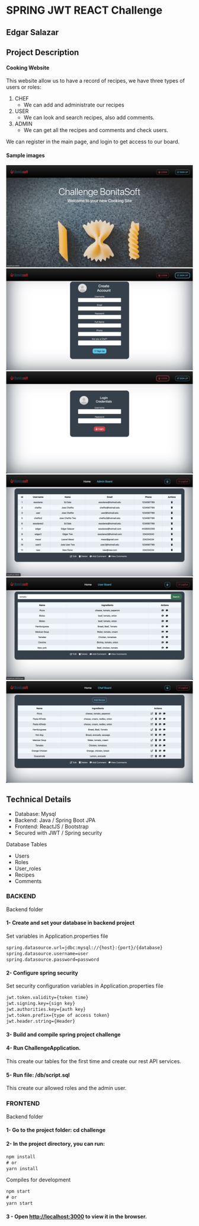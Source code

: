 # SPRING JWT REACT Challenge
##  Edgar Salazar

## Project Description

#### Cooking Website
This website allow us to have a record of recipes, we have three types of users or roles:
1. CHEF
	- We can add and administrate our recipes
2. USER
	- We can look and search recipes, also add comments.
3. ADMIN
	- We can get all the recipes and comments and check users.

We can register in the main page, and login to get access to our board.

#### Sample images

![Alt text](/images/img.jpg?raw=true "Home")
![Alt text](/images/img1.jpg?raw=true "Register")
![Alt text](/images/img2.jpg?raw=true "LogIn")
![Alt text](/images/img3.jpg?raw=true "Admin")
![Alt text](/images/img4.jpg?raw=true "User")
![Alt text](/images/img5.jpg?raw=true "Chef")

## Technical Details
- Database: Mysql
- Backend: Java / Spring Boot JPA
- Frontend: ReactJS / Bootstrap
- Secured with JWT / Spring security

Database Tables
- Users
- Roles
- User_roles
- Recipes
- Comments

### BACKEND

Backend folder

#### 1- Create and set your database in backend project

Set variables in Application.properties file
```
spring.datasource.url=jdbc:mysql://{host}:{port}/{database}
spring.datasource.username=user
spring.datasource.password=password
```

#### 2- Configure spring security
Set security configuration variables in Application.properties file
```
jwt.token.validity={token time}
jwt.signing.key={sign key}
jwt.authorities.key={auth key}
jwt.token.prefix={type of access token}
jwt.header.string={Header}
```

#### 3- Build and compile spring project challenge

#### 4- Run ChallengeApplication.
This create our tables for the first time and create our rest API services.

#### 5- Run file: /db/script.sql
This create our allowed roles and the admin user.

### FRONTEND

Backend folder
#### 1- Go to the project folder: cd challenge

#### 2- In the project directory, you can run:
```
npm install
# or
yarn install
```
Compiles for development
```
npm start
# or
yarn start
```

#### 3 - Open [http://localhost:3000](http://localhost:3000) to view it in the browser.






